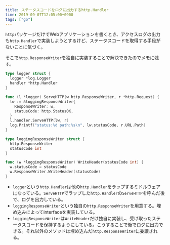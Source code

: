 ```yaml
---
title: ステータスコードをログに出力するhttp.Handler
time: 2019-09-07T12:05:00+0900
tags: ["go"]
---
```


`http`パッケージだけでWebアプリケーションを書くとき、アクセスログの出力も`http.Handler`で実装しようとするけど、ステータスコードを取得する手段がないことに気づく。

そこで`http.ResponseWriter`を独自に実装することで解決できたのでメモに残す。

```go
type logger struct {
  logger *log.Logger
  handler *http.Handler
}

func (l *logger) ServeHTTP(w http.ResponseWriter, r *http.Request) {
  lw := &loggingResponseWriter{
    ResponseWriter: w,
    statusCode: http.StatusOK,
  }
  l.handler.ServeHTTP(lw, r)
  log.Printf("status:%d path:%s\n", lw.statusCode, r.URL.Path)
}

type loggingResponseWriter struct {
  http.ResponseWriter
  statusCode int
}

func (w *loggingResponseWriter) WriteHeader(statusCode int) {
  w.statusCode = statusCode
  w.ResponseWriter.WriteHeader(statusCode)
}
```

* `logger`という`http.Handler`は他の`http.Handler`をラップするミドルウェアになっている。`ServeHTTP`でラップした`http.Handler`の`ServeHTTP`を呼んだ後で、ログを出力している。
* `loggingResponseWriter`という独自の`http.ResponseWriter`を用意する。埋め込みによってinterfaceを実装している。
* `loggingResponseWriter`は`WriteHeader`だけ独自に実装し、受け取ったステータスコードを保持するようにしている。こうすることで後でログに出力できる。それ以外のメソッドは埋め込んだ`http.ResponseWriter`に委譲される。
